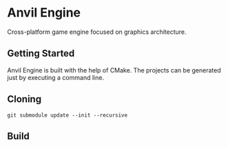 # Anvil Engine
Cross-platform game engine focused on graphics architecture.

## Getting Started

Anvil Engine is built with the help of CMake. The projects can be generated just by executing a command line.

## Cloning

```console
git submodule update --init --recursive
```

## Build